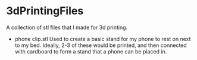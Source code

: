 # 3dPrintingFiles
A collection of stl files that I made for 3d printing.

* phone clip.stl
Used to create a basic stand for my phone to rest on next to my bed.
Ideally, 2-3 of these would be printed, and then connected with cardboard to form a stand that a phone can be placed in.
